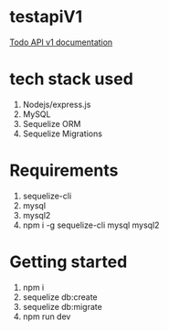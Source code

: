# testapiV1

[Todo API v1 documentation](https://documenter.getpostman.com/view/20348645/UzBjs7ua)

# tech stack used

1. Nodejs/express.js
2. MySQL
3. Sequelize ORM
4. Sequelize Migrations

# Requirements

1. sequelize-cli
2. mysql
3. mysql2
4. npm i -g sequelize-cli mysql mysql2

# Getting started

1. npm i
2. sequelize db:create
3. sequelize db:migrate
4. npm run dev
